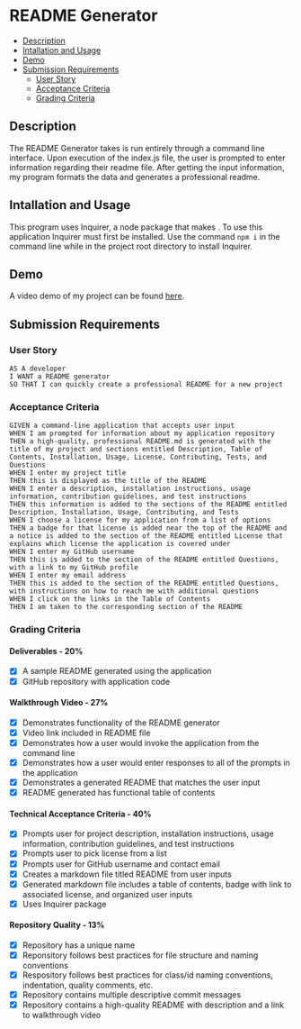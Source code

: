 # README Generator <!-- omit in toc -->
- [Description](#description)
- [Intallation and Usage](#intallation-and-usage)
- [Demo](#demo)
- [Submission Requirements](#submission-requirements)
  - [User Story](#user-story)
  - [Acceptance Criteria](#acceptance-criteria)
  - [Grading Criteria](#grading-criteria)
## Description
The README Generator takes is run entirely through a command line interface. Upon execution of the index.js file, the user is prompted to enter information regarding their readme file. After getting the input information, my program formats the data and generates a professional readme.
## Intallation and Usage
This program uses Inquirer, a node package that makes . To use this application Inquirer must first be installed. Use the command `npm i` in the command line while in the project root directory to install Inquirer.
## Demo
A video demo of my project can be found [here](https://youtu.be/gMK-CIRVNpI).
## Submission Requirements
### User Story
```
AS A developer
I WANT a README generator
SO THAT I can quickly create a professional README for a new project
```
### Acceptance Criteria
```
GIVEN a command-line application that accepts user input
WHEN I am prompted for information about my application repository
THEN a high-quality, professional README.md is generated with the title of my project and sections entitled Description, Table of Contents, Installation, Usage, License, Contributing, Tests, and Questions
WHEN I enter my project title
THEN this is displayed as the title of the README
WHEN I enter a description, installation instructions, usage information, contribution guidelines, and test instructions
THEN this information is added to the sections of the README entitled Description, Installation, Usage, Contributing, and Tests
WHEN I choose a license for my application from a list of options
THEN a badge for that license is added near the top of the README and a notice is added to the section of the README entitled License that explains which license the application is covered under
WHEN I enter my GitHub username
THEN this is added to the section of the README entitled Questions, with a link to my GitHub profile
WHEN I enter my email address
THEN this is added to the section of the README entitled Questions, with instructions on how to reach me with additional questions
WHEN I click on the links in the Table of Contents
THEN I am taken to the corresponding section of the README
```
### Grading Criteria
#### Deliverables - 20% <!-- omit in toc -->
- [x] A sample README generated using the application
- [x] GitHub repository with application code
#### Walkthrough Video - 27% <!-- omit in toc -->
- [x] Demonstrates functionality of the README generator
- [x] Video link included in README file
- [x] Demonstrates how a user would invoke the application from the command line
- [x] Demonstrates how a user would enter responses to all of the prompts in the application
- [x] Demonstrates a generated README that matches the user input
- [x] README generated has functional table of contents
#### Technical Acceptance Criteria - 40% <!-- omit in toc -->
- [x] Prompts user for project description, installation instructions, usage information, contribution guidelines, and test instructions
- [x] Prompts user to pick license from a list
- [x] Prompts user for GitHub username and contact email
- [x] Creates a markdown file titled README from user inputs
- [x] Generated markdown file includes a table of contents, badge with link to associated license, and organized user inputs
- [x] Uses Inquirer package
#### Repository Quality - 13% <!-- omit in toc -->
- [x] Repository has a unique name
- [x] Reponsitory follows best practices for file structure and naming conventions
- [x] Respository follows best practices for class/id naming conventions, indentation, quality comments, etc.
- [x] Repository contains multiple descriptive commit messages
- [x] Repository contains a high-quality README with description and a link to walkthrough video